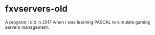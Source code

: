 # fxvservers-old
A program I did in 2017 when I was learning PASCAL to simulate gaming servers management.
